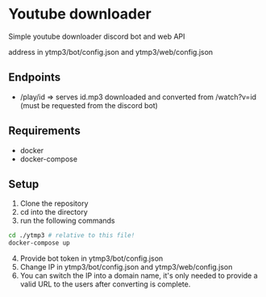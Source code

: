 # Youtube downloader

Simple youtube downloader discord bot and web API

 address in ytmp3/bot/config.json and ytmp3/web/config.json

## Endpoints
- /play/id => serves id.mp3 downloaded and converted from /watch?v=id (must be requested from the discord bot)

## Requirements
- docker
- docker-compose

## Setup

1. Clone the repository
2. cd into the directory
3. run the following commands
```bash
cd ./ytmp3 # relative to this file!
docker-compose up
```
4. Provide bot token in ytmp3/bot/config.json
5. Change IP in ytmp3/bot/config.json and ytmp3/web/config.json
6. You can switch the IP into a domain name, it's only needed to provide a valid URL to the users after converting is complete.
